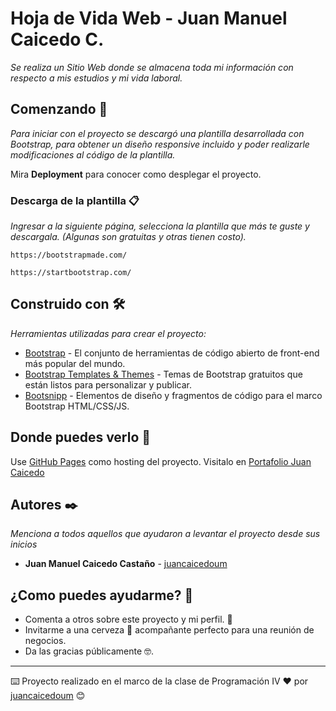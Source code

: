 # Hoja de Vida Web - Juan Manuel Caicedo C.

*Se realiza un Sitio Web donde se almacena toda mi información con respecto a mis estudios y mi vida laboral.*

## Comenzando 🚀

_Para iniciar con el proyecto se descargó una plantilla desarrollada con Bootstrap, para obtener un diseño responsive incluido y poder realizarle modificaciones al código de la plantilla._

Mira **Deployment** para conocer como desplegar el proyecto.


### Descarga de la plantilla 📋

_Ingresar a la siguiente página, selecciona la plantilla que más te guste y descargala._
_(Algunas son gratuitas y otras tienen costo)._

```
https://bootstrapmade.com/
```
```
https://startbootstrap.com/
```

## Construido con 🛠️

_Herramientas utilizadas para crear el proyecto:_

* [Bootstrap](https://getbootstrap.com/) - El conjunto de herramientas de código abierto de front-end más popular del mundo.
* [Bootstrap Templates & Themes](https://startbootstrap.com/themes) - Temas de Bootstrap gratuitos que están listos para personalizar y publicar. 
* [Bootsnipp](https://bootsnipp.com/) - Elementos de diseño y fragmentos de código para el marco Bootstrap HTML/CSS/JS.

## Donde puedes verlo 📌

Use [GitHub Pages](https://pages.github.com/) como hosting del proyecto. Visitalo en [Portafolio Juan Caicedo](https://juancaicedoum.github.io)

## Autores ✒️

_Menciona a todos aquellos que ayudaron a levantar el proyecto desde sus inicios_

* **Juan Manuel Caicedo Castaño** - [juancaicedoum](https://github.com/juancaicedoum)

## ¿Como puedes ayudarme? 🎁

* Comenta a otros sobre este proyecto y mi perfil. 📢
* Invitarme a una cerveza 🍺 acompañante perfecto para una reunión de negocios.
* Da las gracias públicamente 🤓.


---
⌨️ Proyecto realizado en el marco de la clase de Programación IV ❤️ por [juancaicedoum](https://github.com/juancaicedoum) 😊
